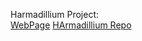 
Harmadillium Project:  
[WebPage](https://universalbit.it:3000/universalbit-blockchain/Armadillium/src/master/HArmadillium.md) 
[HArmadillium Repo](https://github.com/universalbit-dev/armadillium)
